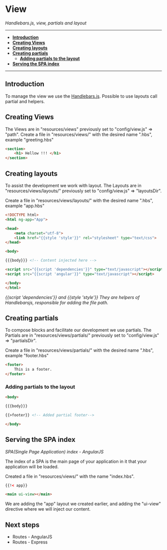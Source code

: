 # View
*Handlebars.js, view, partials and layout*

---

- [**Introduction**](#introduction)
- [**Creating Views**](#creatingviews)
- [**Creating layouts**](#creatinglayouts)
- [**Creating partials**](#creatingpartials)
  - [**Adding partials to the layout**](#addingpartialstothelayout)
- [**Serving the SPA index**](#servingthespaindex)

---

## Introduction

To manage the view we use the [Handlebars.js](http://handlebarsjs.com/). Possible to use layouts call partial and helpers.

## Creating Views
The Views are in "resources/views" previously set to "config/view.js" => "path".
Create a file in "resources/views/" with the desired name ".hbs", example "greeting.hbs"

```html
<section>
    <h1> Hellow !!! </h1>
</section>
```

## Creating layouts

To assist the development we work with layout. The Layouts are in "resources/views/layouts/" previously set to "config/view.js" => "layoutsDir".

Create a file in "resources/views/layouts/" with the desired name ".hbs", example "app.hbs"

```html
<!DOCTYPE html>
<html ng-app="App">

<head>
    <meta charset="utf-8">
    <link href="{{style 'style'}}" rel="stylesheet" type="text/css">
</head>

<body>

{{{body}}} <!-- Content injected here -->

<script src="{{script 'dependencies'}}" type="text/javascript"></script>
<script src="{{script 'angular'}}" type="text/javascript"></script>

</body>
</html>
```
*{{script 'dependencies'}} and {{style 'style'}} They are helpers of Handlebarsjs, responsible for adding the file path.*

## Creating partials

To compose blocks and facilitate our development we use partials. The Partials are in "resources/views/partials/" previously set to "config/view.js" => "partialsDir".

Create a file in "resources/views/partials/" with the desired name ".hbs", example "footer.hbs"

```html
<footer>
    This is a footer.
</footer>
```

### Adding partials to the layout

```html
<body>

{{{body}}}

{{>footer}} <!-- Added partial footer-->

</body>
```

## Serving the SPA index
*SPA(Single Page Application) index - AngularJS*

The index of a SPA is the main page of your application in it that your application will be loaded.

Created a file in "resources/views/" with the name "index.hbs".

```html
{{!< app}}

<main ui-view></main>
```

We are adding the "app" layout we created earlier, and adding the "ui-view" directive where we will inject our content.


## Next steps

* Routes - AngularJS
* Routes - Express
